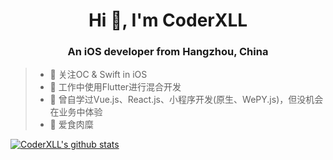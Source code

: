<h1 align="center" color="blue">Hi 👋, I'm CoderXLL</h1>
<h3 align="center">An iOS developer from Hangzhou, China</h3>

> - :orange_book: 关注OC & Swift in iOS
> - :hammer: 工作中使用Flutter进行混合开发
> - :ram: 曾自学过Vue.js、React.js、小程序开发(原生、WePY.js)，但没机会在业务中体验
> - :meat_on_bone: 爱食肉糜

[![CoderXLL's github stats](https://github-readme-stats.vercel.app/api?username=b593771943)](https://github.com/b593771943/github-readme-stats)

